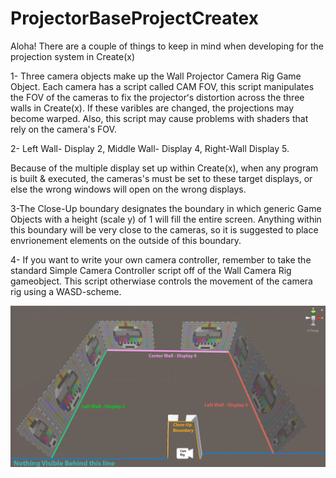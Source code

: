 # ProjectorBaseProjectCreatex

Aloha! There are a couple of things to keep in mind when developing for the projection system in Create(x)

1- Three camera objects make up the Wall Projector Camera Rig Game Object. Each camera has a script called CAM FOV, this script manipulates the FOV of the
cameras to fix the projectorʻs distortion across the three walls in Create(x). If these varibles are changed, the projections may become warped. Also, this
script may cause problems with shaders that rely on the camera's FOV. 

2- 
Left Wall- Display 2, 
Middle Wall- Display 4, 
Right-Wall Display 5. 

Because of the multiple display set up within Create(x), when any program is built & executed, the cameras's must be set to these target displays, or else
the wrong windows will open on the wrong displays.

3-The Close-Up boundary designates the boundary in which generic Game Objects with a height (scale y) of 1 will fill the entire screen. Anything within
this boundary will be very close to the cameras, so it is suggested to place envrionement elements on the outside of this boundary.

4- If you want to write your own camera controller, remember to take the standard Simple Camera Controller script off of the Wall Camera Rig gameobject.
This script otherwiase controls the movement of the camera rig using a WASD-scheme.

![Alt text](/createxwallexplanation.png?raw=true "Optional Title")

